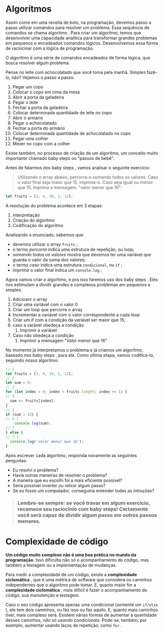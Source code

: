 # Algorítmos
Assim como em uma receita de bolo, na programação, devemos passo a passo utilizar comandos para resolver um problema. Essa sequência de comandos se chama algoritmo . Para criar um algoritmo, temos que desenvolver uma capacidade analítica para transformar grandes problemas em pequenos e encadeados comandos lógicos. Desenvolvemos essa forma de raciocinar com a lógica de programação.

O algoritmo é uma série de comandos encadeados de forma lógica, que busca resolver algum problema.

Pense no leite com achocolatado que você toma pela manhã. Simples fazê-lo, não? Vejamos o passo a passo:
1. Pegar um copo
2. Colocar o copo em cima da mesa
3. Abrir a porta da geladeira
4. Pegar o leite
5. Fechar a porta da geladeira
6. Colocar determinada quantidade de leite no copo
7. Abrir o armário
8. Pegar o achocolatado
9. Fechar a porta do armário
10. Colocar determinada quantidade de achocolatado no copo
11. Pegar uma colher
12. Mexer no copo com a colher

Existe também, no processo de criação de um algoritmo, um conceito muito importante chamado baby steps ou "passos de bebê".

Antes de falarmos dos baby steps , vamos analisar o seguinte exercício:

> Utilizando o array abaixo, percorra-o somando todos os valores. Caso o valor final seja maior que 15, imprima-o. Caso seja igual ou menor que 15, imprima a mensagem: "valor menor que 16":
```javascript
let fruits = [3, 4, 10, 1, 12];
```
A resolução do problema acontece em 3 etapas:
1. Interpretação
2. Criação do algorítmo
3. Codificação do algorítmo

Analisando o enunciado, sabemos que:
- devemos utilizar o array `fruits` ;
- o termo _percorra_ indica uma estrutura de repetição, ou loop;
- _somando todos os valores_ mostra que devemos ter uma variável que guarda o valor da soma dos valores;
- o termo _caso_ indica uma estrutura `condicional`, ou `if` ;
- _imprima_ o valor final indica um `console.log` ;

Agora vamos criar o algoritmo, e pra isso faremos uso dos baby steps . Eles nos estimulam a dividir grandes e complexos problemas em pequenos e simples.

1. Adicioanr o array
2. Criar uma variável com o valor 0
3. Criar um loop que percorre o array
4. Incrementar a variável com o valor correspondente a cada loop
5. Criar um if com a condição da variável ser maior que 15;
6. caso a varável obedeça a condição
   1. Imprimir a variável
7. Caso não obedeça a condição
   1. Imprimir a mensagem "Valor menor que 16"

No momento já interpretamos o problema e já criamos um algoritmo, baseado nos baby steps , para ele. Como última etapa, vamos codificá-lo, seguindo nosso algoritmo:
```javascript
// 1
let fruits = [3, 4, 10, 1, 12];
// 2
let sum = 0;
// 3
for (let index = 0; index < fruits.length; index += 1) {
// 4  
  sum += fruits[index];
}
// 5
if (sum > 15) {
// 6.1
    console.log(sum);
// 7
} else {
// 7.1
  console.log('valor menor que 16');
}
```

Após escrever cada algoritmo, responda novamente as seguintes perguntas:
- Eu resolvi o problema?
- Havia outras maneiras de resolver o problema?
- A maneira que eu escolhi foi a mais eficiente possível?
- Seria possível inverter ou retirar algum passo?
- Se eu fosse um computador, conseguiria entender todas as intruções?

> ### Lembre-se sempre: se você travar em algum exercício, recomece seu raciocínio com baby steps! Certamente você será capaz de dividir algum passo em outros passos menores.


# Complexidade de código
__Um código muito complexo não é uma boa prática no mundo da programação__. Isso dificulta não só o acompanhamento do código, mas também a testagem ou a implementação de mudanças.

Para medir a complexidade de um código, existe a **complexidade ciclomática** , que é uma métrica de software que considera os caminhos independentes que o algoritmo pode tomar. E, quanto maior for a **complexidade ciclomática** , mais difícil é fazer o acompanhamento do código, sua manutenção e testagem.

Caso o seu código apresenta apenas uma condicional (somente um `if/else` ), ele tem dois caminhos, ou faz isso ou faz aquilo. E, quanto mais caminhos tiver, mais complexo será. Existem várias formas de aumentar a quantidade desses caminhos, _não só usando condicionais_. Pode-se, também, por exemplo, aumentar usando laços de repetição, como `for`.